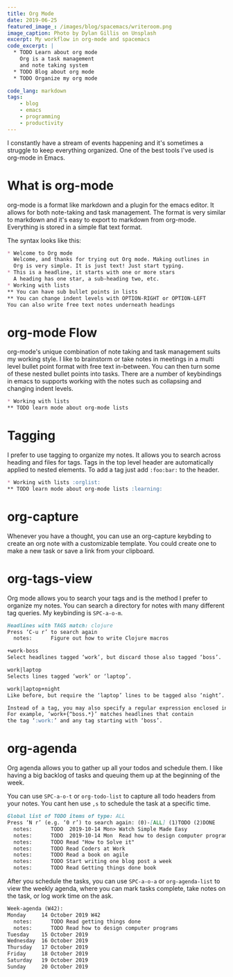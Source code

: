 ```yaml
---
title: Org Mode
date: 2019-06-25
featured_image_: /images/blog/spacemacs/writeroom.png
image_caption: Photo by Dylan Gillis on Unsplash
excerpt: My workflow in org-mode and spacemacs
code_excerpt: |
  * TODO Learn about org mode 
  	Org is a task management 
  	and note taking system
  * TODO Blog about org mode 
  * TODO Organize my org mode 

code_lang: markdown
tags:
    - blog
    - emacs
    - programming
    - productivity
---
```


I constantly have a stream of events happening and it's sometimes a struggle to keep everything organized. One of the best tools I've used is org-mode in Emacs.

# What is org-mode
org-mode is a format like markdown and a plugin for the emacs editor. It allows for both note-taking and task management. The format is very similar to markdown and it's easy to export to markdown from org-mode. Everything is stored in a simple flat text format.

The syntax looks like this:
``` markdown
* Welcome to Org mode
  Welcome, and thanks for trying out Org mode. Making outlines in
  Org is very simple. It is just text! Just start typing.
* This is a headline, it starts with one or more stars
  A heading has one star, a sub-heading two, etc.
* Working with lists
** You can have sub bullet points in lists
** You can change indent levels with OPTION-RIGHT or OPTION-LEFT
You can also write free text notes underneath headings
```

# org-mode Flow
org-mode's unique combination of note taking and task management suits my working style. I like to brainstorm or take notes in meetings in  a multi level bullet point format with free text in-between. You can then turn some of these nested bullet points into tasks. There are a number of keybindings in emacs to supports working with the notes such as collapsing and changing indent levels.

``` markdown
* Working with lists
** TODO learn mode about org-mode lists
```

# Tagging
I prefer to use tagging to organize my notes. It allows you to search across heading and files for tags. Tags in the top level header are automatically applied to nested elements. To add a tag just add `:foo:bar:` to the header.
``` markdown
* Working with lists :orglist:
** TODO learn mode about org-mode lists :learning:
```


# org-capture
Whenever you have a thought, you can use an org-capture keybding to create an org note with a customizable template. You could create one to make a new task or save a link from your clipboard.

# org-tags-view
Org mode allows you to search your tags and is the method I prefer to organize my notes. You can search a directory for notes with many different tag queries. My keybinding is `SPC-a-o-m`.

``` markdown
Headlines with TAGS match: clojure
Press ‘C-u r’ to search again
  notes:      Figure out how to write Clojure macros                                                      :clojure:macros:programming:
```

``` markdown
+work-boss
Select headlines tagged ‘work’, but discard those also tagged ‘boss’.

work|laptop
Selects lines tagged ‘work’ or ‘laptop’.

work|laptop+night
Like before, but require the ‘laptop’ lines to be tagged also ‘night’.

Instead of a tag, you may also specify a regular expression enclosed in curly braces.
For example, ‘work+{^boss.*}’ matches headlines that contain
the tag ‘:work:’ and any tag starting with ‘boss’.
```

# org-agenda
Org agenda allows you to gather up all your todos and schedule them. I like having a big backlog of tasks and queuing them up at the beginning of the week.

You can use `SPC-a-o-t` or `org-todo-list` to capture all todo headers from your notes. You cant hen use `,s` to schedule the task at a specific time.

``` markdown
Global list of TODO items of type: ALL
Press ‘N r’ (e.g. ‘0 r’) to search again: (0)-[ALL] (1)TODO (2)DONE
  notes:      TODO  2019-10-14 Mon> Watch Simple Made Easy
  notes:      TODO  2019-10-14 Mon  Read how to design computer programs
  notes:      TODO Read "How to Solve it"
  notes:      TODO Read Coders at Work
  notes:      TODO Read a book on agile
  notes:      TODO Start writing one blog post a week
  notes:      TODO Read Getting things done book

```
After you schedule the tasks, you can use `SPC-a-o-a` or `org-agenda-list` to view the weekly agenda, where you can mark tasks complete, take notes on the task, or log work time on the ask.

``` markdown 
Week-agenda (W42):
Monday     14 October 2019 W42
  notes:      TODO Read getting things done                                                                                                                                                                                                                              :book:
  notes:      TODO Read how to design computer programs                                                                                                                                                                                                                  :book:
Tuesday    15 October 2019
Wednesday  16 October 2019
Thursday   17 October 2019
Friday     18 October 2019
Saturday   19 October 2019
Sunday     20 October 2019
```
